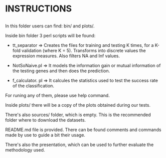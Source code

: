 # INSTRUCTIONS

##

In this folder users can find: bin/ and plots/.

Inside bin folder 3 perl scripts will be found: 

- tt_separator => Creates the files for training and testing K times, for a K-fold validation (where K = 5). Transforms into discrete values the expression measures. Also filters NA and Inf values.

- NotSoNaive.pl => It models the information gain or mutual information of the testing genes and then does the prediction.

- f_calculator. pl => It calcules the statistics used to test the success rate of the classification.

For runing any of them, please use help command.

Inside plots/ there will be a copy of the plots obtained during our tests.

There's also sources/ folder, which is empty. This is the recommended folder where to download the datasets.

README.md file is provided. There can be found comments and commands made by use to guide a bit their usage.

There's also the presentation, which can be used to further evaluate the methodology used.
